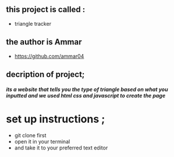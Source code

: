 ## this project is called :
* triangle tracker
## the author is Ammar
* https://github.com/ammar04
## decription of project;
##### its a website that tells you the type of triangle based on what you inputted and we used html css and javascript to create the page
# set up instructions ;
* git clone first
* open it in your terminal
* and take it to your preferred text editor
